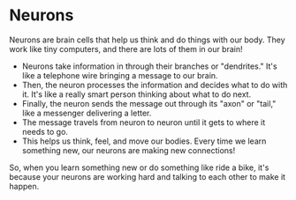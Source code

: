 # Neurons

Neurons are brain cells that help us think and do things with our body. They work like tiny computers, and there are lots of them in our brain! 

* Neurons take information in through their branches or "dendrites." It's like a telephone wire bringing a message to our brain. 
* Then, the neuron processes the information and decides what to do with it. It's like a really smart person thinking about what to do next. 
* Finally, the neuron sends the message out through its "axon" or "tail," like a messenger delivering a letter. 
* The message travels from neuron to neuron until it gets to where it needs to go. 
* This helps us think, feel, and move our bodies. Every time we learn something new, our neurons are making new connections! 

So, when you learn something new or do something like ride a bike, it's because your neurons are working hard and talking to each other to make it happen.
